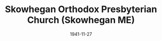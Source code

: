 ---
date: &id001 1941-11-27
end_date: null
location:
  address: 36 North Avenue
  city: Skowhegan
  state: ME
minister:
- end: 1944-01-01
  name: Charles Stanton
  start: 1941-11-27
  type: pastor
- end: 1951-01-01
  name: Kelly Tucker
  start: 1944-01-01
  type: pastor
- end: 1954-01-01
  name: Charles Stanton
  start: 1951-01-01
  type: pastor
- end: null
  name: Harold Dorman
  start: 1958-01-01
  type: pastor
ministers:
- Charles Stanton
- Kelly Tucker
- Charles Stanton
- Harold Dorman
name: Skowhegan Orthodox Presbyterian Church
names:
- end: null
  name: Skowhegan Orthodox Presbyterian Church
  start: 1941-11-27
origination_date: *id001
raw_data: "ME    Skowhegan\n\nSkowhegan Orthodox Presbyterian Church  (November\
  \ 27, 1941\u2013 )\n(located in Cornville, ME from November 27, 1941 to May 8,\
  \ 1977)\n36 North Avenue\nPastors: Charles Stanton, 1941\u201344\nKelly Tucker,\
  \ 1944\u201351\nCharles Stanton, 1951\u201354\nHarold Dorman, 1958\u20132014"
received_from: MISSING
states:
- ME
status:
  active: true
  end_date: null
  reason: null
  received_from: null
  withdrawal_to: null
title: Skowhegan Orthodox Presbyterian Church (Skowhegan ME)

---